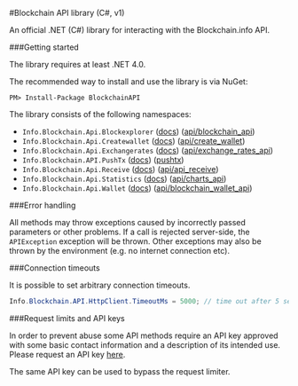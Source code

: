 #Blockchain API library (C#, v1)

An official .NET (C#) library for interacting with the Blockchain.info API.

###Getting started

The library requires at least .NET 4.0.

The recommended way to install and use the library is via NuGet:
```
PM> Install-Package BlockchainAPI
```

The library consists of the following namespaces:

* `Info.Blockchain.Api.Blockexplorer` ([docs](docs/blockexplorer.md)) ([api/blockchain_api][api1])
* `Info.Blockchain.Api.Createwallet` ([docs](docs/createwallet.md)) ([api/create_wallet][api2])
* `Info.Blockchain.Api.Exchangerates` ([docs](docs/exchangerates.md)) ([api/exchange\_rates\_api][api3])
* `Info.Blockchain.API.PushTx` ([docs](docs/pushtx.md)) ([pushtx][api7])
* `Info.Blockchain.Api.Receive` ([docs](docs/receive.md)) ([api/api_receive][api4])
* `Info.Blockchain.Api.Statistics` ([docs](docs/statistics.md)) ([api/charts_api][api5])
* `Info.Blockchain.Api.Wallet` ([docs](docs/wallet.md)) ([api/blockchain\_wallet\_api][api6])

###Error handling

All methods may throw exceptions caused by incorrectly passed parameters or other problems. If a call is rejected server-side, the `APIException` exception will be thrown. Other exceptions may also be thrown by the environment (e.g. no internet connection etc).

###Connection timeouts

It is possible to set arbitrary connection timeouts.

```csharp
Info.Blockchain.API.HttpClient.TimeoutMs = 5000; // time out after 5 seconds
```

###Request limits and API keys

In order to prevent abuse some API methods require an API key approved with some basic contact information and a description of its intended use. Please request an API key [here](https://blockchain.info/api/api_create_code).

The same API key can be used to bypass the request limiter.

[api1]: https://blockchain.info/api/blockchain_api
[api2]: https://blockchain.info/api/create_wallet
[api3]: https://blockchain.info/api/exchange_rates_api
[api4]: https://blockchain.info/api/api_receive
[api5]: https://blockchain.info/api/charts_api
[api6]: https://blockchain.info/api/blockchain_wallet_api
[api7]: https://blockchain.info/pushtx
